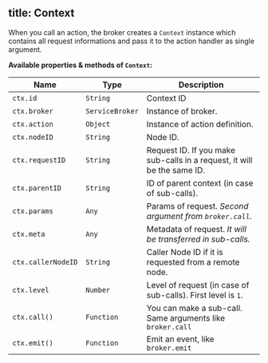 title: Context
---
When you call an action, the broker creates a `Context` instance which contains all request informations and pass it to the action handler as single argument.

**Available properties & methods of `Context`:**

| Name | Type |  Description |
| ------- | ----- | ------- |
| `ctx.id` | `String` | Context ID |
| `ctx.broker` | `ServiceBroker` | Instance of broker. |
| `ctx.action` | `Object` | Instance of action definition. |
| `ctx.nodeID` | `String` | Node ID. |
| `ctx.requestID` | `String` | Request ID. If you make sub-calls in a request, it will be the same ID. |
| `ctx.parentID` | `String` | ID of parent context (in case of sub-calls). |
| `ctx.params` | `Any` | Params of request. *Second argument from `broker.call`.* |
| `ctx.meta` | `Any` | Metadata of request. *It will be transferred in sub-calls.* |
| `ctx.callerNodeID` | `String` | Caller Node ID if it is requested from a remote node. |
| `ctx.level` | `Number` | Level of request (in case of sub-calls). First level is `1`. |
| `ctx.call()` | `Function` | You can make a sub-call. Same arguments like `broker.call` |
| `ctx.emit()` | `Function` | Emit an event, like `broker.emit` |
